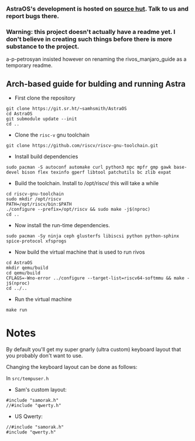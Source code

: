 ### AstraOS's development is hosted on [source hut](https://sr.ht/~samhsmith/AstraOS/). Talk to us and report bugs there.
### Warning: this project doesn't actually have a readme yet. I don't believe in creating such things before there is more substance to the project. 

a-p-petrosyan insisted however on renaming the rivos_manjaro_guide as a temporary readme.

## Arch-based guide for bulding and running Astra

- First clone the repository
```
git clone https://git.sr.ht/~samhsmith/AstraOS
cd AstraOS
git submodule update --init
cd ..
```

 - Clone the `risc-v` gnu toolchain
```
git clone https://github.com/riscv/riscv-gnu-toolchain.git
```

 - Install build dependencies
```
sudo pacman -S autoconf automake curl python3 mpc mpfr gmp gawk base-devel bison flex texinfo gperf libtool patchutils bc zlib expat
```

- Build the toolchain. Install to /opt/riscv/ this will take a while
```
cd riscv-gnu-toolchain
sudo mkdir /opt/riscv
PATH=/opt/riscv/bin:$PATH
./configure --prefix=/opt/riscv && sudo make -j$(nproc)
cd ..
```

- Now install the run-time dependencies.
```
sudo pacman -Sy ninja ceph glusterfs libiscsi python python-sphinx spice-protocol xfsprogs
```

- Now build the virtual machine that is used to run rivos
```
cd AstraOS
mkdir qemu/build
cd qemu/build
CFLAGS=-Wno-error ../configure --target-list=riscv64-softmmu && make -j$(nproc)
cd ../..
```

- Run the virtual machine
```
make run
```

# Notes

By default you'll get my super gnarly (ultra custom) keyboard layout that you probably
don't want to use.

Changing the keyboard layout can be done as follows:

In `src/tempuser.h`

- Sam's custom layout:
```
#include "samorak.h"
//#include "qwerty.h"
```

- US Qwerty:
```
//#include "samorak.h"
#include "qwerty.h"
```

